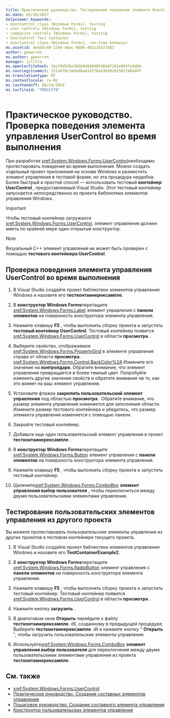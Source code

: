 ```yaml
---
title: Практическое руководство. Тестирование поведения элемента UserControl во время выполнения
ms.date: 03/30/2017
helpviewer_keywords:
- UserControl class [Windows Forms], testing
- user controls [Windows Forms], testing
- composite controls [Windows Forms], testing
- UserControl Test Container
- UserControl class [Windows Forms], run-time behavior
ms.assetid: 4e4d5c49-1346-40ac-9d96-40211b573583
author: gewarren
ms.author: gewarren
manager: jillfra
ms.openlocfilehash: 1be79d52be3b5b84938d8548a8f101e965fa9dbb
ms.sourcegitcommit: 121ab70c1ebedba41d276e436dd2b1502748a49f
ms.translationtype: MT
ms.contentlocale: ru-RU
ms.lasthandoff: 08/24/2019
ms.locfileid: "70015778"
---
```

# <a name="how-to-test-the-run-time-behavior-of-a-usercontrol"></a>Практическое руководство. Проверка поведения элемента управления UserControl во время выполнения

При разработке <xref:System.Windows.Forms.UserControl>необходимо протестировать поведение во время выполнения. Можно создать отдельный проект приложения на основе Windows и разместить элемент управления в тестовой форме, но эта процедура неудобна. Более быстрый и простой способ — использовать тестовый **контейнер UserControl** , предоставляемый Visual Studio. Этот тестовый контейнер запускается непосредственно из проекта библиотеки элементов управления Windows.

> [!IMPORTANT]
> Чтобы тестовый контейнер загружался <xref:System.Windows.Forms.UserControl>, элемент управления должен иметь по крайней мере один открытый конструктор.

> [!NOTE]
> Визуальный C++ элемент управления не может быть проверен с помощью **тестового контейнера UserControl**.

## <a name="test-the-run-time-behavior-of-a-usercontrol"></a>Проверка поведения элемента управления UserControl во время выполнения

1. В Visual Studio создайте проект библиотеки элементов управления Windows и назовите его **тестконтаинерексампле**.

2. В **конструктор Windows Forms**перетащите <xref:System.Windows.Forms.Label> элемент управления с **панели элементов** на поверхность конструктора элемента управления.

3. Нажмите клавишу **F5** , чтобы выполнить сборку проекта и запустить **тестовый контейнер UserControl**. Тестовый контейнер появится <xref:System.Windows.Forms.UserControl> в области **просмотра** .

4. Выберите свойство, отображаемое <xref:System.Windows.Forms.PropertyGrid> в элементе управления справа от области **просмотра.** <xref:System.Windows.Forms.Control.BackColor%2A> Измените его значение на **контролдарк**. Обратите внимание, что элемент управления превращается в более темный цвет. Попробуйте изменить другие значения свойств и обратите внимание на то, как это влияет на ваш элемент управления.

5. Установите флажок **закрепить пользовательский элемент управления** под областью **просмотра** . Обратите внимание, что размер элемента управления изменяется для заполнения области. Измените размер тестового контейнера и убедитесь, что размер элемента управления изменяется с помощью панели.

6. Закройте тестовый контейнер.

7. Добавьте еще один пользовательский элемент управления в проект **тестконтаинерексампле** .

8. В **конструктор Windows Forms**перетащите <xref:System.Windows.Forms.Button> элемент управления с **панели элементов** на поверхность конструктора элемента управления.

9. Нажмите клавишу **F5** , чтобы выполнить сборку проекта и запустить тестовый контейнер.

10. Щелкните<xref:System.Windows.Forms.ComboBox> **элемент управления выбор пользователя** , чтобы переключиться между двумя пользовательскими элементами управления.

## <a name="test-user-controls-from-another-project"></a>Тестирование пользовательских элементов управления из другого проекта

Вы можете протестировать пользовательские элементы управления из других проектов в тестовом контейнере текущего проекта.

1. В Visual Studio создайте проект библиотеки элементов управления Windows и назовите его **TestContainerExample2**.

2. В **конструктор Windows Forms**перетащите <xref:System.Windows.Forms.RadioButton> элемент управления с **панели элементов** на поверхность конструктора элемента управления.

3. Нажмите клавишу **F5** , чтобы выполнить сборку проекта и запустить тестовый контейнер. Тестовый контейнер появится <xref:System.Windows.Forms.UserControl> в области **просмотра** .

4. Нажмите кнопку **загрузить** .

5. В диалоговом окне **Открыть** перейдите к файлу **тестконтаинерексампле**. dll, созданному в предыдущей процедуре. Выберите **тестконтаинерексампле**. dll и нажмите кнопку " **Открыть** ", чтобы загрузить пользовательские элементы управления.

6. Используйте<xref:System.Windows.Forms.ComboBox> **элемент управления выбор пользователя** для переключения между двумя пользовательскими элементами управления из проекта **тестконтаинерексампле** .

## <a name="see-also"></a>См. также

- <xref:System.Windows.Forms.UserControl>
- [Практическое руководство. Создание составных элементов управления](how-to-author-composite-controls.md)
- [Пошаговое руководство: Создание составного элемента управления](walkthrough-authoring-a-composite-control-with-visual-csharp.md)
- [Конструктор пользовательских элементов управления](https://docs.microsoft.com/previous-versions/visualstudio/visual-studio-2010/183c3hth(v=vs.100))
